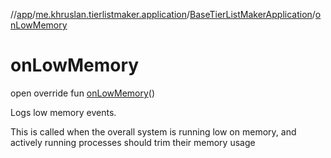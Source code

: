 //[app](../../../index.md)/[me.khruslan.tierlistmaker.application](../index.md)/[BaseTierListMakerApplication](index.md)/[onLowMemory](on-low-memory.md)

# onLowMemory

open override fun [onLowMemory](on-low-memory.md)()

Logs low memory events.

This is called when the overall system is running low on memory, and actively running processes should trim their memory usage
